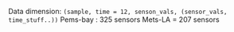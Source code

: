 Data dimension: `(sample, time = 12, senson_vals, (sensor_vals, time_stuff..))`
Pems-bay : 325 sensors
Mets-LA = 207 sensors

